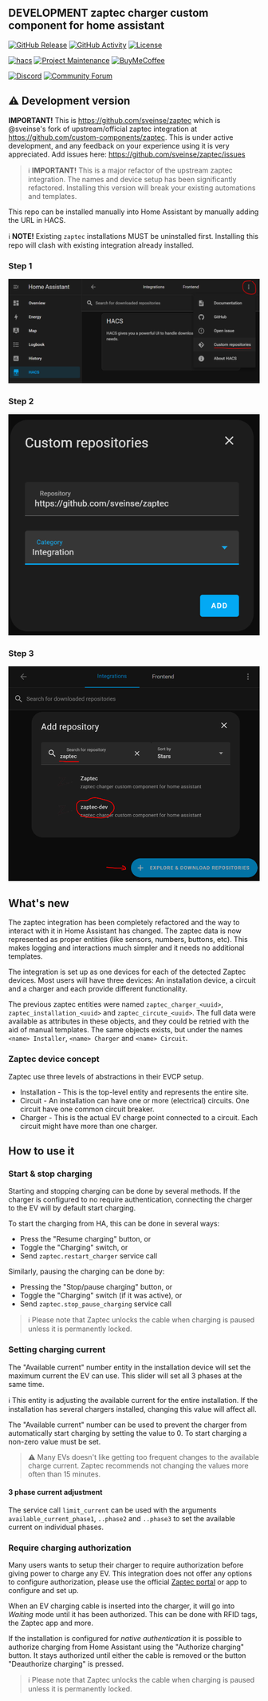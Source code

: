 ## DEVELOPMENT zaptec charger custom component for home assistant

[![GitHub Release][releases-shield]][releases]
[![GitHub Activity][commits-shield]][commits]
[![License][license-shield]][license]

[![hacs][hacsbadge]][hacs]
[![Project Maintenance][maintenance-shield]][user_profile]
[![BuyMeCoffee][buymecoffeebadge]][buymecoffee]

[![Discord][discord-shield]][discord]
[![Community Forum][forum-shield]][forum]


## :warning: Development version

**IMPORTANT!** This is https://github.com/sveinse/zaptec which is @sveinse's fork
of upstream/official zaptec integration at https://github.com/custom-components/zaptec. This is under active development, and any feedback on your experience
using it is very appreciated. Add issues here: https://github.com/sveinse/zaptec/issues

> :information_source: **IMPORTANT!** This is a major refactor of the upstream zaptec integration. The names and device setup has been significantly
refactored. Installing this version will break your existing automations
and templates.

This repo can be installed manually into Home Assistant by manually adding the
URL in HACS.

:information_source: **NOTE!** Existing `zaptec` installations MUST be
uninstalled first. Installing this repo will clash with existing integration
already installed.

### Step 1
![Setup1](/img/hacs_custom.png)

### Step 2
![Setup2](/img/hacs_zaptec_custom.png)

### Step 3
![Setup3](/img/hacs_zaptec_dev.png)


## What's new

The zaptec integration has been completely refactored and the way to interact
with it in Home Assistant has changed. The zaptec data is now represented as
proper entities (like sensors, numbers, buttons, etc). This makes logging and
interactions much simpler and it needs no additional templates.

The integration is set up as one devices for each of the detected Zaptec
devices. Most users will have three devices: An installation device, a circuit
and a charger and each provide different functionality.

The previous zaptec entities were named `zaptec_charger_<uuid>`,
`zaptec_installation_<uuid>` and `zaptec_circute_<uuid>`. The full data were
available as attributes in these objects, and they could be retried with
the aid of manual templates. The same objects exists, but under the names
`<name> Installer`, `<name> Charger` and `<name> Circuit`.


### Zaptec device concept

Zaptec use three levels of abstractions in their EVCP setup.

* Installation - This is the top-level entity and represents the entire site.
* Circuit - An installation can have one or more (electrical) circuits. One circuit
  have one common circuit breaker.
* Charger - This is the actual EV charge point connected to a circuit. Each
  circuit might have more than one charger.


## How to use it

### Start & stop charging

Starting and stopping charging can be done by several methods. If the charger
is configured to no require authentication, connecting the charger to the
EV will by default start charging.

To start the charging from HA, this can be done in several ways:

- Press the "Resume charging" button, or
- Toggle the "Charging" switch, or
- Send `zaptec.restart_charger` service call

Similarly, pausing the charging can be done by:

- Pressing the "Stop/pause charging" button, or
- Toggle the "Charging" switch (if it was active), or
- Send `zaptec.stop_pause_charging` service call

> :information_source: Please note that Zaptec unlocks the cable when charging
is paused unless it is permanently locked.


### Setting charging current

The "Available current" number entity in the installation device will set
the maximum current the EV can use. This slider will set all 3 phases at
the same time.

:information_source: This entity is adjusting the available current for the
entire installation. If the installation has several chargers installed,
changing this value will affect all.

The "Available current" number can be used to prevent the charger from
automatically start charging by setting the value to 0. To start charging
a non-zero value must be set.

> :warning: Many EVs doesn't like getting too frequent changes
to the available charge current. Zaptec recommends not changing the values
more often than 15 minutes.

#### 3 phase current adjustment

The service call `limit_current` can be used with the arguments `available_current_phase1`, `..phase2` and `..phase3` to set the available
current on individual phases.


### Require charging authorization

Many users wants to setup their charger to require authorization before giving
power to charge any EV. This integration does not offer any options to configure
authorization, please use the official [Zaptec portal](https://portal.zaptec.com/)
or app to configure and set up.

When an EV charging cable is inserted into the charger, it will go into _Waiting_
mode until it has been authorized. This can be done with RFID tags, the Zaptec
app and more.

If the installation is configured for _native authentication_ it is possible
to authorize charging from Home Assistant using the "Authorize charging"
button. It stays authorized until either the cable is removed or the button
"Deauthorize charging" is pressed.

> :information_source: Please note that Zaptec unlocks the cable when charging
is paused unless it is permanently locked.


[zaptec]: https://github.com/custom-components/zaptec
[buymecoffee]: https://www.buymeacoffee.com/hellowlol1
[buymecoffeebadge]: https://img.shields.io/badge/buy%20me%20a%20coffee-donate-yellow.svg?style=for-the-badge
[commits-shield]: https://img.shields.io/github/commit-activity/y/custom-components/zaptec.svg?style=for-the-badge
[commits]: https://github.com/custom-components/zaptec/commits/master
[hacs]: https://hacs.xyz
[hacsbadge]: https://img.shields.io/badge/HACS-Default-blue.svg?style=for-the-badge
[discord]: https://discord.gg/Qa5fW2R
[discord-shield]: https://img.shields.io/discord/330944238910963714.svg?style=for-the-badge
[exampleimg]: example.png
[forum-shield]: https://img.shields.io/badge/community-forum-brightgreen.svg?style=for-the-badge
[forum]: https://community.home-assistant.io/
[license]: https://github.com/custom-components/zaptec/blob/master/LICENSE
[license-shield]: https://img.shields.io/github/license/custom-components/zaptec.svg?style=for-the-badge
[maintenance-shield]: https://img.shields.io/badge/maintainer-Hellowlol-blue.svg?style=for-the-badge
[releases-shield]: https://img.shields.io/github/release/custom-components/zaptec.svg?style=for-the-badge
[releases]: https://github.com/custom-components/zaptec/releases
[user_profile]: https://github.com/hellowlol
